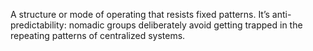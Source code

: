 A structure or mode of operating that resists fixed patterns. It’s anti-predictability: nomadic groups deliberately avoid getting trapped in the repeating patterns of centralized systems.
